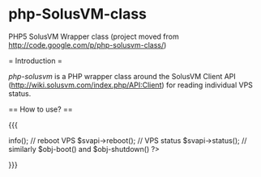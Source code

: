 php-SolusVM-class
=================

PHP5 SolusVM Wrapper class (project moved from http://code.google.com/p/php-solusvm-class/)

= Introduction =

*php-solusvm* is a PHP wrapper class around the SolusVM Client API (http://wiki.solusvm.com/index.php/API:Client) for reading individual VPS status.

== How to use? ==

{{{
<?php
// include required files
require_once("class.solusvm.php");

// instantiate class
$svapi = new SolusVM_API($host, $api_secret, $api_key);

// set username
$svapi->info();

// reboot VPS
$svapi->reboot();

// VPS status
$svapi->status();

// similarly $obj-boot() and $obj-shutdown()
?>
}}}